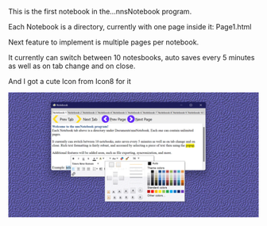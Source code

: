 ﻿This is the first notebook in the…nnsNotebook program.

Each Notebook is a directory, currently with one page inside it: Page1.html

Next feature to implement is multiple pages per notebook.

It currently can switch between 10 notesbooks, auto saves every 5 minutes as well as on tab change and on close.

And I got a cute Icon from Icon8 for it

<img src="nnsNotebook-Repository-OG-Hero1.png" />
